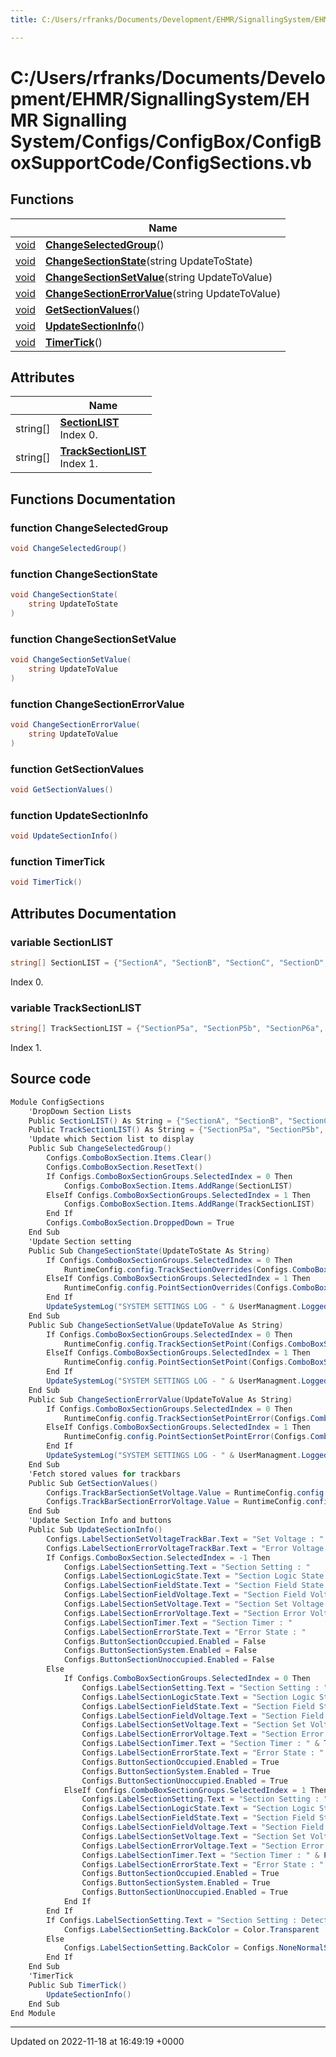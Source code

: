```yaml
---
title: C:/Users/rfranks/Documents/Development/EHMR/SignallingSystem/EHMR Signalling System/Configs/ConfigBox/ConfigBoxSupportCode/ConfigSections.vb

---
```


# C:/Users/rfranks/Documents/Development/EHMR/SignallingSystem/EHMR Signalling System/Configs/ConfigBox/ConfigBoxSupportCode/ConfigSections.vb



## Functions

|                | Name           |
| -------------- | -------------- |
| [void](/SignallingSystem-doc/mainsystem/Files/SerialPixelLeds_8vb/#variable-void) | **[ChangeSelectedGroup](/SignallingSystem-doc/mainsystem/Files/ConfigSections_8vb/#function-changeselectedgroup)**() |
| [void](/SignallingSystem-doc/mainsystem/Files/SerialPixelLeds_8vb/#variable-void) | **[ChangeSectionState](/SignallingSystem-doc/mainsystem/Files/ConfigSections_8vb/#function-changesectionstate)**(string UpdateToState) |
| [void](/SignallingSystem-doc/mainsystem/Files/SerialPixelLeds_8vb/#variable-void) | **[ChangeSectionSetValue](/SignallingSystem-doc/mainsystem/Files/ConfigSections_8vb/#function-changesectionsetvalue)**(string UpdateToValue) |
| [void](/SignallingSystem-doc/mainsystem/Files/SerialPixelLeds_8vb/#variable-void) | **[ChangeSectionErrorValue](/SignallingSystem-doc/mainsystem/Files/ConfigSections_8vb/#function-changesectionerrorvalue)**(string UpdateToValue) |
| [void](/SignallingSystem-doc/mainsystem/Files/SerialPixelLeds_8vb/#variable-void) | **[GetSectionValues](/SignallingSystem-doc/mainsystem/Files/ConfigSections_8vb/#function-getsectionvalues)**() |
| [void](/SignallingSystem-doc/mainsystem/Files/SerialPixelLeds_8vb/#variable-void) | **[UpdateSectionInfo](/SignallingSystem-doc/mainsystem/Files/ConfigSections_8vb/#function-updatesectioninfo)**() |
| [void](/SignallingSystem-doc/mainsystem/Files/SerialPixelLeds_8vb/#variable-void) | **[TimerTick](/SignallingSystem-doc/mainsystem/Files/ConfigSections_8vb/#function-timertick)**() |

## Attributes

|                | Name           |
| -------------- | -------------- |
| string[] | **[SectionLIST](/SignallingSystem-doc/mainsystem/Files/ConfigSections_8vb/#variable-sectionlist)** <br>Index 0.  |
| string[] | **[TrackSectionLIST](/SignallingSystem-doc/mainsystem/Files/ConfigSections_8vb/#variable-tracksectionlist)** <br>Index 1.  |


## Functions Documentation

### function ChangeSelectedGroup

```csharp
void ChangeSelectedGroup()
```


### function ChangeSectionState

```csharp
void ChangeSectionState(
    string UpdateToState
)
```


### function ChangeSectionSetValue

```csharp
void ChangeSectionSetValue(
    string UpdateToValue
)
```


### function ChangeSectionErrorValue

```csharp
void ChangeSectionErrorValue(
    string UpdateToValue
)
```


### function GetSectionValues

```csharp
void GetSectionValues()
```


### function UpdateSectionInfo

```csharp
void UpdateSectionInfo()
```


### function TimerTick

```csharp
void TimerTick()
```



## Attributes Documentation

### variable SectionLIST

```csharp
string[] SectionLIST = {"SectionA", "SectionB", "SectionC", "SectionD", "SectionE", "SectionF", "SectionG", "SectionH", "SectionI", "SectionJ", "SectionK", "SectionL", "SectionM", "SectionN", "SectionO", "SectionP", "SectionQ", "SectionDE", "SectionNO", "SectionOP", "SectionQ10", "SectionA11", "SectionF12", "SectionF13", "SectionNO14", "SectionC19", "SectionR", "SectionCD"};
```

Index 0. 

### variable TrackSectionLIST

```csharp
string[] TrackSectionLIST = {"SectionP5a", "SectionP5b", "SectionP6a", "SectionP6b", "SectionP10", "SectionP11", "SectionP12", "SectionP13", "SectionP14", "SectionP19"};
```

Index 1. 


## Source code

```csharp
Module ConfigSections
    'DropDown Section Lists
    Public SectionLIST() As String = {"SectionA", "SectionB", "SectionC", "SectionD", "SectionE", "SectionF", "SectionG", "SectionH", "SectionI", "SectionJ", "SectionK", "SectionL", "SectionM", "SectionN", "SectionO", "SectionP", "SectionQ", "SectionDE", "SectionNO", "SectionOP", "SectionQ10", "SectionA11", "SectionF12", "SectionF13", "SectionNO14", "SectionC19", "SectionR", "SectionCD"} 'Index 0
    Public TrackSectionLIST() As String = {"SectionP5a", "SectionP5b", "SectionP6a", "SectionP6b", "SectionP10", "SectionP11", "SectionP12", "SectionP13", "SectionP14", "SectionP19"} 'Index 1
    'Update which Section list to display
    Public Sub ChangeSelectedGroup()
        Configs.ComboBoxSection.Items.Clear()
        Configs.ComboBoxSection.ResetText()
        If Configs.ComboBoxSectionGroups.SelectedIndex = 0 Then
            Configs.ComboBoxSection.Items.AddRange(SectionLIST)
        ElseIf Configs.ComboBoxSectionGroups.SelectedIndex = 1 Then
            Configs.ComboBoxSection.Items.AddRange(TrackSectionLIST)
        End If
        Configs.ComboBoxSection.DroppedDown = True
    End Sub
    'Update Section setting
    Public Sub ChangeSectionState(UpdateToState As String)
        If Configs.ComboBoxSectionGroups.SelectedIndex = 0 Then
            RuntimeConfig.config.TrackSectionOverrides(Configs.ComboBoxSection.SelectedIndex) = UpdateToState
        ElseIf Configs.ComboBoxSectionGroups.SelectedIndex = 1 Then
            RuntimeConfig.config.PointSectionOverrides(Configs.ComboBoxSection.SelectedIndex) = UpdateToState
        End If
        UpdateSystemLog("SYSTEM SETTINGS LOG - " & UserManagment.LoggedInUserName & " Updated Section " & Configs.ComboBoxSection.Text & " To " & UpdateToState)
    End Sub
    Public Sub ChangeSectionSetValue(UpdateToValue As String)
        If Configs.ComboBoxSectionGroups.SelectedIndex = 0 Then
            RuntimeConfig.config.TrackSectionSetPoint(Configs.ComboBoxSection.SelectedIndex) = UpdateToValue
        ElseIf Configs.ComboBoxSectionGroups.SelectedIndex = 1 Then
            RuntimeConfig.config.PointSectionSetPoint(Configs.ComboBoxSection.SelectedIndex) = UpdateToValue
        End If
        UpdateSystemLog("SYSTEM SETTINGS LOG - " & UserManagment.LoggedInUserName & " Updated Section " & Configs.ComboBoxSection.Text & " Trigger value to " & UpdateToValue)
    End Sub
    Public Sub ChangeSectionErrorValue(UpdateToValue As String)
        If Configs.ComboBoxSectionGroups.SelectedIndex = 0 Then
            RuntimeConfig.config.TrackSectionSetPointError(Configs.ComboBoxSection.SelectedIndex) = UpdateToValue
        ElseIf Configs.ComboBoxSectionGroups.SelectedIndex = 1 Then
            RuntimeConfig.config.PointSectionSetPointError(Configs.ComboBoxSection.SelectedIndex) = UpdateToValue
        End If
        UpdateSystemLog("SYSTEM SETTINGS LOG - " & UserManagment.LoggedInUserName & " Updated Section " & Configs.ComboBoxSection.Text & " Error value to " & UpdateToValue)
    End Sub
    'Fetch stored values for trackbars
    Public Sub GetSectionValues()
        Configs.TrackBarSectionSetVoltage.Value = RuntimeConfig.config.TrackSectionSetPoint(Configs.ComboBoxSection.SelectedIndex)
        Configs.TrackBarSectionErrorVoltage.Value = RuntimeConfig.config.TrackSectionSetPointError(Configs.ComboBoxSection.SelectedIndex)
    End Sub
    'Update Section Info and buttons
    Public Sub UpdateSectionInfo()
        Configs.LabelSectionSetVoltageTrackBar.Text = "Set Voltage : " & Configs.TrackBarSectionSetVoltage.Value
        Configs.LabelSectionErrorVoltageTrackBar.Text = "Error Voltage : " & Configs.TrackBarSectionErrorVoltage.Value
        If Configs.ComboBoxSection.SelectedIndex = -1 Then
            Configs.LabelSectionSetting.Text = "Section Setting : "
            Configs.LabelSectionLogicState.Text = "Section Logic State : "
            Configs.LabelSectionFieldState.Text = "Section Field State : "
            Configs.LabelSectionFieldVoltage.Text = "Section Field Voltage : "
            Configs.LabelSectionSetVoltage.Text = "Section Set Voltage : "
            Configs.LabelSectionErrorVoltage.Text = "Section Error Voltage : "
            Configs.LabelSectionTimer.Text = "Section Timer : "
            Configs.LabelSectionErrorState.Text = "Error State : "
            Configs.ButtonSectionOccupied.Enabled = False
            Configs.ButtonSectionSystem.Enabled = False
            Configs.ButtonSectionUnoccupied.Enabled = False
        Else
            If Configs.ComboBoxSectionGroups.SelectedIndex = 0 Then
                Configs.LabelSectionSetting.Text = "Section Setting : " & RuntimeConfig.config.TrackSectionOverrides(Configs.ComboBoxSection.SelectedIndex)
                Configs.LabelSectionLogicState.Text = "Section Logic State : " & TrackSectionUnoccupied(Configs.ComboBoxSection.SelectedIndex)
                Configs.LabelSectionFieldState.Text = "Section Field State : " & TrackSectionField(Configs.ComboBoxSection.SelectedIndex)
                Configs.LabelSectionFieldVoltage.Text = "Section Field Voltage : " & ActualAnalogValue(Configs.ComboBoxSection.SelectedIndex + 1) & "V"
                Configs.LabelSectionSetVoltage.Text = "Section Set Voltage : " & RuntimeConfig.config.TrackSectionSetPoint(Configs.ComboBoxSection.SelectedIndex) & "V"
                Configs.LabelSectionErrorVoltage.Text = "Section Error Voltage : " & RuntimeConfig.config.TrackSectionSetPointError(Configs.ComboBoxSection.SelectedIndex) & "V"
                Configs.LabelSectionTimer.Text = "Section Timer : " & TrackSectionTimer(Configs.ComboBoxSection.SelectedIndex)
                Configs.LabelSectionErrorState.Text = "Error State : " & TrackSectionError(Configs.ComboBoxSection.SelectedIndex)
                Configs.ButtonSectionOccupied.Enabled = True
                Configs.ButtonSectionSystem.Enabled = True
                Configs.ButtonSectionUnoccupied.Enabled = True
            ElseIf Configs.ComboBoxSectionGroups.SelectedIndex = 1 Then
                Configs.LabelSectionSetting.Text = "Section Setting : " & RuntimeConfig.config.PointSectionOverrides(Configs.ComboBoxSection.SelectedIndex)
                Configs.LabelSectionLogicState.Text = "Section Logic State : " & PointSectionUnoccupied(Configs.ComboBoxSection.SelectedIndex)
                Configs.LabelSectionFieldState.Text = "Section Field State : " & PointSectionField(Configs.ComboBoxSection.SelectedIndex)
                Configs.LabelSectionFieldVoltage.Text = "Section Field Voltage : " & ActualAnalogValue(AnalogInputPointSections(Configs.ComboBoxSection.SelectedIndex)) & "V"
                Configs.LabelSectionSetVoltage.Text = "Section Set Voltage : " & RuntimeConfig.config.PointSectionSetPoint(Configs.ComboBoxSection.SelectedIndex) & "V"
                Configs.LabelSectionErrorVoltage.Text = "Section Error Voltage : " & RuntimeConfig.config.PointSectionSetPointError(Configs.ComboBoxSection.SelectedIndex) & "V"
                Configs.LabelSectionTimer.Text = "Section Timer : " & PointSectionTimer(Configs.ComboBoxSection.SelectedIndex)
                Configs.LabelSectionErrorState.Text = "Error State : " & PointSectionError(Configs.ComboBoxSection.SelectedIndex)
                Configs.ButtonSectionOccupied.Enabled = True
                Configs.ButtonSectionSystem.Enabled = True
                Configs.ButtonSectionUnoccupied.Enabled = True
            End If
        End If
        If Configs.LabelSectionSetting.Text = "Section Setting : Detect" Or Configs.LabelSectionSetting.Text = "Section Setting : " Then
            Configs.LabelSectionSetting.BackColor = Color.Transparent
        Else
            Configs.LabelSectionSetting.BackColor = Configs.NoneNormalSetting
        End If
    End Sub
    'TimerTick
    Public Sub TimerTick()
        UpdateSectionInfo()
    End Sub
End Module
```


-------------------------------

Updated on 2022-11-18 at 16:49:19 +0000
